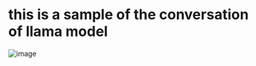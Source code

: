 # this is a sample of the conversation of llama model
![image](https://github.com/user-attachments/assets/47f7d767-b289-49c6-99cd-637b776ae302)
